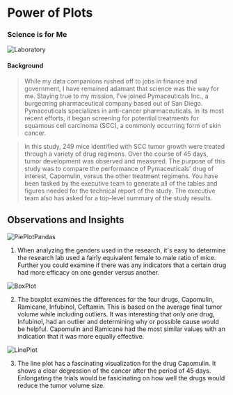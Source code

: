 
# Power of Plots

### Science is for Me

![Laboratory](images/Laboratory.jpg)


#### Background
> While my data companions rushed off to jobs in finance and government, I have remained adamant that science was the way for me. Staying true to my mission, I've joined Pymaceuticals Inc., a burgeoning pharmaceutical company based out of San Diego. Pymaceuticals specializes in anti-cancer pharmaceuticals. In its most recent efforts, it began screening for potential treatments for squamous cell carcinoma (SCC), a commonly occurring form of skin cancer.

>In this study, 249 mice identified with SCC tumor growth were treated through a variety of drug regimens. Over the course of 45 days, tumor development was observed and measured. The purpose of this study was to compare the performance of Pymaceuticals' drug of interest, Capomulin, versus the other treatment regimens. You have been tasked by the executive team to generate all of the tables and figures needed for the technical report of the study. The executive team also has asked for a top-level summary of the study results.

## Observations and Insights 

![PiePlotPandas](images/PiePlotPandas.png)

1. When analyzing the genders used in the research, it's easy to determine the research lab used a fairly equivalent female to male ratio of mice. Further you could examine if there was any indicators that a certain drug had more efficacy on one gender versus another. 


![BoxPlot](images/BoxPlot.png)

2. The boxplot examines the differences for the four drugs, Capomulin, Ramicane, Infubinol, Ceftamin. This is based on the average final tumor volume while including outliers. It was interesting that only one drug, Infubinol, had an outlier and determining why or possible cause would be helpful. Capomulin and Ramicane had the most similar values with an indication that it was more equally effective. 


![LinePlot](images/LinePlot.png)

3. The line plot has a fascinating visualization for the drug Capomulin. It shows a clear degression of the cancer after the period of 45 days. Enlongating the trials would be fasicinating on how well the drugs would reduce the tumor volume size. 